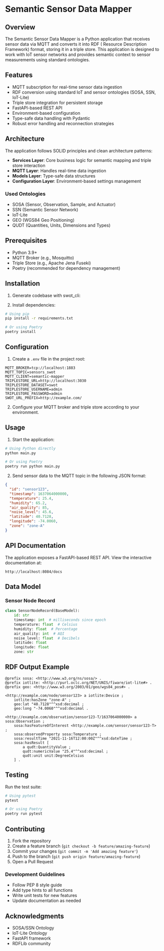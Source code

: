 # Semantic Sensor Data Mapper

## Overview

The Semantic Sensor Data Mapper is a Python application that receives sensor data via MQTT and converts it into RDF (
Resource Description Framework) format, storing it in a triple store. This application is designed to work with IoT
sensor networks and provides semantic context to sensor measurements using standard ontologies.

## Features

- MQTT subscription for real-time sensor data ingestion
- RDF conversion using standard IoT and sensor ontologies (SOSA, SSN, IoT-Lite)
- Triple store integration for persistent storage
- FastAPI-based REST API
- Environment-based configuration
- Type-safe data handling with Pydantic
- Robust error handling and reconnection strategies

## Architecture

The application follows SOLID principles and clean architecture patterns:

- **Services Layer**: Core business logic for semantic mapping and triple store interaction
- **MQTT Layer**: Handles real-time data ingestion
- **Models Layer**: Type-safe data structures
- **Configuration Layer**: Environment-based settings management

### Used Ontologies

- SOSA (Sensor, Observation, Sample, and Actuator)
- SSN (Semantic Sensor Network)
- IoT-Lite
- GEO (WGS84 Geo Positioning)
- QUDT (Quantities, Units, Dimensions and Types)

## Prerequisites

- Python 3.9+
- MQTT Broker (e.g., Mosquitto)
- Triple Store (e.g., Apache Jena Fuseki)
- Poetry (recommended for dependency management)

## Installation

1. Generate codebase with swot_cli:

2. Install dependencies:

```bash
# Using pip
pip install -r requirements.txt

# Or using Poetry 
poetry install
```

## Configuration

1. Create a `.env` file in the project root:

```env
MQTT_BROKER=tcp://localhost:1883
MQTT_TOPIC=sensors_swot
MQTT_CLIENT=semantic-mapper
TRIPLESTORE_URL=http://localhost:3030
TRIPLESTORE_DATASET=swot
TRIPLESTORE_USERNAME=admin
TRIPLESTORE_PASSWORD=admin
SWOT_URL_PREFIX=http://example.com/
```

2. Configure your MQTT broker and triple store according to your environment.

## Usage

1. Start the application:

```bash
# Using Python directly
python main.py

# Or using Poetry
poetry run python main.py
```

2. Send sensor data to the MQTT topic in the following JSON format:

```json
{
  "id": "sensor123",
  "timestamp": 1637064000000,
  "temperature": 25.4,
  "humidity": 65.2,
  "air_quality": 85,
  "noise_level": 45.6,
  "latitude": 40.7128,
  "longitude": -74.0060,
  "zone": "zone-A"
}
```

## API Documentation

The application exposes a FastAPI-based REST API. View the interactive documentation at:

```
http://localhost:8084/docs
```

## Data Model

### Sensor Node Record

```python
class SensorNodeRecord(BaseModel):
    id: str
    timestamp: int  # milliseconds since epoch
    temperature: float  # Celsius
    humidity: float  # Percentage
    air_quality: int  # AQI
    noise_level: float  # Decibels
    latitude: float
    longitude: float
    zone: str
```

## RDF Output Example

```turtle
@prefix sosa: <http://www.w3.org/ns/sosa/> .
@prefix iotlite: <http://purl.oclc.org/NET/UNIS/fiware/iot-lite#> .
@prefix geo: <http://www.w3.org/2003/01/geo/wgs84_pos#> .

<http://example.com/node/sensor123> a iotlite:Device ;
    iotlite:hasZone "zone-A" ;
    geo:lat "40.7128"^^xsd:decimal ;
    geo:long "-74.0060"^^xsd:decimal .

<http://example.com/observation/sensor123-T/1637064000000> a sosa:Observation ;
    sosa:hasFeatureOfInterest <http://example.com/sensor/sensor123-T> ;
    sosa:observedProperty sosa:Temperature ;
    sosa:resultTime "2021-11-16T12:00:00Z"^^xsd:dateTime ;
    sosa:hasResult [
        a qudt:QuantityValue ;
        qudt:numericValue "25.4"^^xsd:decimal ;
        qudt:unit unit:DegreeCelsius
    ] .
```

## Testing

Run the test suite:

```bash
# Using pytest
pytest

# Or using Poetry
poetry run pytest
```

## Contributing

1. Fork the repository
2. Create a feature branch (`git checkout -b feature/amazing-feature`)
3. Commit your changes (`git commit -m 'Add amazing feature'`)
4. Push to the branch (`git push origin feature/amazing-feature`)
5. Open a Pull Request

### Development Guidelines

- Follow PEP 8 style guide
- Add type hints to all functions
- Write unit tests for new features
- Update documentation as needed

## Acknowledgments

- SOSA/SSN Ontology
- IoT-Lite Ontology
- FastAPI framework
- RDFLib community
